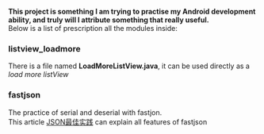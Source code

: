 **This project is something I am trying to practise my Android development ability, and truly will I attribute something that really useful.**  
Below is a list of prescription all the modules inside:
### listview_loadmore
There is a file named **LoadMoreListView.java**, it can be used directly as a *load more listView*

### fastjson
The practice of serial and deserial with fastjon.  
This article [JSON最佳实践](http://kimmking.github.io/2017/06/06/json-best-practice/) can explain all features of fastjson
